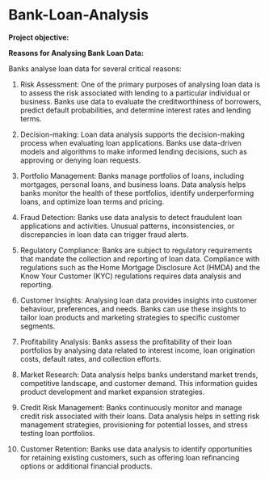 # Bank-Loan-Analysis

 **Project objective:** 

 **Reasons for Analysing Bank Loan Data:**
 
Banks analyse loan data for several critical reasons:
1) Risk Assessment: One of the primary purposes of analysing loan data is to assess the risk associated with lending to a particular individual or business. Banks use data to evaluate the creditworthiness of borrowers, predict default probabilities, and determine interest rates and lending terms.
   
2) Decision-making: Loan data analysis supports the decision-making process when evaluating loan applications. Banks use data-driven models and algorithms to make informed lending decisions, such as approving or denying loan requests.

3) Portfolio Management: Banks manage portfolios of loans, including mortgages, personal loans, and business loans. Data analysis helps banks monitor the health of these portfolios, identify underperforming loans, and optimize loan terms and pricing.

4) Fraud Detection: Banks use data analysis to detect fraudulent loan applications and activities. Unusual patterns, inconsistencies, or discrepancies in loan data can trigger fraud alerts.

5) Regulatory Compliance: Banks are subject to regulatory requirements that mandate the collection and reporting of loan data. Compliance with regulations such as the Home Mortgage Disclosure Act (HMDA) and the Know Your Customer (KYC) regulations requires data analysis and reporting.

6) Customer Insights: Analysing loan data provides insights into customer behaviour, preferences, and needs. Banks can use these insights to tailor loan products and marketing strategies to specific customer segments.
   
7) Profitability Analysis: Banks assess the profitability of their loan portfolios by analysing data related to interest income, loan origination costs, default rates, and collection efforts.

8) Market Research: Data analysis helps banks understand market trends, competitive landscape, and customer demand. This information guides product development and market expansion strategies.

9) Credit Risk Management: Banks continuously monitor and manage credit risk associated with their loans. Data analysis helps in setting risk management strategies, provisioning for potential losses, and stress testing loan portfolios.

10) Customer Retention: Banks use data analysis to identify opportunities for retaining existing customers, such as offering loan refinancing options or additional financial products.

  


